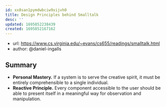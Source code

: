 ```yaml
---
id: xx8san1pymdwbciw9xijvh0
title: Design Principles behind Smalltalk
desc: ''
updated: 1695852238439
created: 1695852167162
---
```


- url: https://www.cs.virginia.edu/~evans/cs655/readings/smalltalk.html
- author: @daniel-ingalls


## Summary

- **Personal Mastery.** If a system is to serve the creative spirit, it must be entirely comprehensible to a single individual.
- **Reactive Principle.** Every component accessible to the user should be able to present itself in a meaningful way for observation and manipulation.